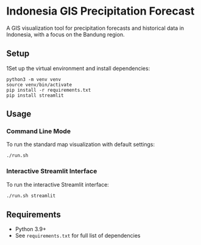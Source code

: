# Indonesia GIS Precipitation Forecast

A GIS visualization tool for precipitation forecasts and historical data in Indonesia, with a focus on the Bandung region.


## Setup


1Set up the virtual environment and install dependencies:
   ```
   python3 -m venv venv
   source venv/bin/activate
   pip install -r requirements.txt
   pip install streamlit
   ```

## Usage

### Command Line Mode

To run the standard map visualization with default settings:

```bash
./run.sh
```


### Interactive Streamlit Interface

To run the interactive Streamlit interface:

```bash
./run.sh streamlit
```


## Requirements

- Python 3.9+
- See `requirements.txt` for full list of dependencies